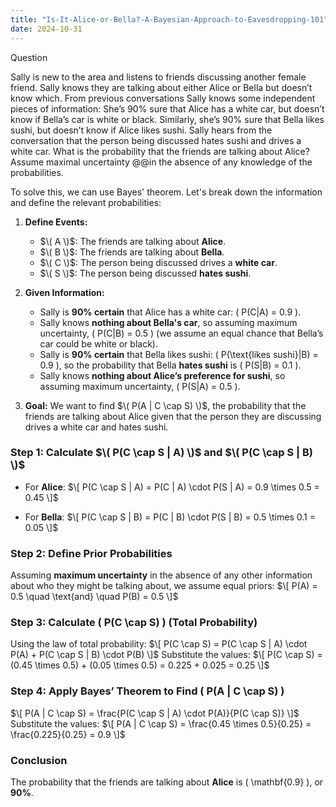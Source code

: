```yaml
---
title: "Is-It-Alice-or-Bella?-A-Bayesian-Approach-to-Eavesdropping-101"
date: 2024-10-31
---
```


Question

Sally is new to the area and listens to friends discussing another female friend. Sally knows they are talking about either Alice or Bella but doesn’t know which. From previous conversations Sally knows some independent pieces of information: She’s 90% sure that Alice has a white car, but doesn’t know if Bella’s car is white or black. Similarly, she’s 90% sure that Bella likes sushi, but doesn’t know if Alice likes sushi. Sally hears from the conversation that the person being discussed hates sushi and drives a white car. What is the probability that the friends are talking about Alice? Assume maximal uncertainty @@in the absence of any knowledge of the probabilities.


To solve this, we can use Bayes' theorem. Let's break down the information and define the relevant probabilities:

1. **Define Events:**
   - $\( A \)$: The friends are talking about **Alice**.
   - $\( B \)$: The friends are talking about **Bella**.
   - $\( C \)$: The person being discussed drives a **white car**.
   - $\( S \)$: The person being discussed **hates sushi**.

2. **Given Information:**
   - Sally is **90% certain** that Alice has a white car: \( P(C|A) = 0.9 \).
   - Sally knows **nothing about Bella's car**, so assuming maximum uncertainty, \( P(C|B) = 0.5 \) (we assume an equal chance that Bella’s car could be white or black).
   - Sally is **90% certain** that Bella likes sushi: \( P(\text{likes sushi}|B) = 0.9 \), so the probability that Bella **hates sushi** is \( P(S|B) = 0.1 \).
   - Sally knows **nothing about Alice’s preference for sushi**, so assuming maximum uncertainty, \( P(S|A) = 0.5 \).

3. **Goal:**
   We want to find $\( P(A | C \cap S) \)$, the probability that the friends are talking about Alice given that the person they are discussing drives a white car and hates sushi.

### Step 1: Calculate $\( P(C \cap S | A) \)$ and $\( P(C \cap S | B) \)$

- For **Alice**:
  $\[
  P(C \cap S | A) = P(C | A) \cdot P(S | A) = 0.9 \times 0.5 = 0.45
  \]$

- For **Bella**:
  $\[
  P(C \cap S | B) = P(C | B) \cdot P(S | B) = 0.5 \times 0.1 = 0.05
  \]$

### Step 2: Define Prior Probabilities

Assuming **maximum uncertainty** in the absence of any other information about who they might be talking about, we assume equal priors:
$\[
P(A) = 0.5 \quad \text{and} \quad P(B) = 0.5
\]$

### Step 3: Calculate \( P(C \cap S) \) (Total Probability)

Using the law of total probability:
$\[
P(C \cap S) = P(C \cap S | A) \cdot P(A) + P(C \cap S | B) \cdot P(B)
\]$
Substitute the values:
$\[
P(C \cap S) = (0.45 \times 0.5) + (0.05 \times 0.5) = 0.225 + 0.025 = 0.25
\]$

### Step 4: Apply Bayes’ Theorem to Find \( P(A | C \cap S) \)

$\[
P(A | C \cap S) = \frac{P(C \cap S | A) \cdot P(A)}{P(C \cap S)}
\]$
Substitute the values:
$\[
P(A | C \cap S) = \frac{0.45 \times 0.5}{0.25} = \frac{0.225}{0.25} = 0.9
\]$

### Conclusion

The probability that the friends are talking about **Alice** is \( \mathbf{0.9} \), or **90%**.
